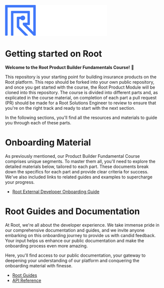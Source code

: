 <img src="root-logo.png"  height="100">

# Getting started on Root

**Welcome to the Root Product Builder Fundamentals Course!** 🥳

This repository is your starting point for building insurance products on the Root platform. This repo should be forked into your own public repository, and once you get started with the course, the Root Product Module will be cloned into this repository. The course is divided into different parts and, as explicated in the course material, on completion of each part a pull request (PR) should be made for a Root Solutions Engineer to review to ensure that you're on the right track and ready to start with the next section. 

In the following sections, you'll find all the resources and materials to guide you through each of these parts.

# Onboarding Material

As previously mentioned, our Product Builder Fundamental Course comprises unique segments. To master them all, you'll need to explore the detailed materials below, tailored to each part. These documents break down the specifics for each part and provide clear criteria for success. We've also included links to related guides and examples to supercharge your progress.

- [Root External Developer Onboarding Guide](https://docs.google.com/document/d/1ryyE2OWaEPkStUwDpwCsD2UwwdzNvCxU4oVwIQkqsoA/edit#heading=h.ypnxqcrdxijk)

# Root Guides and Documentation

At Root, we're all about the developer experience. We take immense pride in our comprehensive documentation and guides, and we invite anyone embarking on this onboarding journey to provide us with candid feedback. Your input helps us enhance our public documentation and make the onboarding process even more amazing.

Here, you'll find access to our public documentation, your gateway to deepening your understanding of our platform and conquering the onboarding material with finesse.

- [Root Guides](https://docs.rootplatform.com/docs)
- [API Reference](https://docs.rootplatform.com/reference/getting-started-1)
